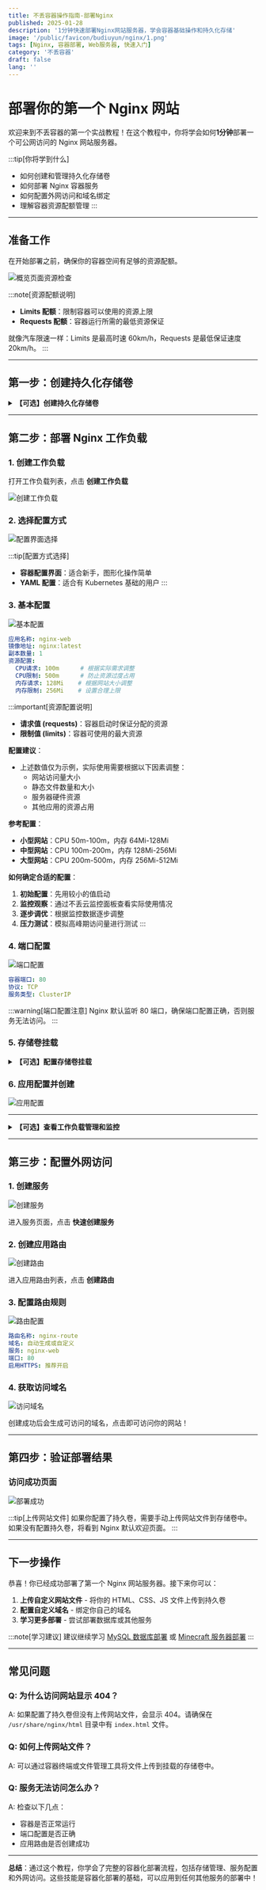 ```yaml
---
title: 不丢容器操作指南-部署Nginx
published: 2025-01-28
description: '1分钟快速部署Nginx网站服务器，学会容器基础操作和持久化存储'
image: '/public/favicon/budiuyun/nginx/1.png'
tags: [Nginx, 容器部署, Web服务器, 快速入门]
category: '不丢容器'
draft: false 
lang: ''
---
```


# 部署你的第一个 Nginx 网站

欢迎来到不丢容器的第一个实战教程！在这个教程中，你将学会如何**1分钟**部署一个可公网访问的 Nginx 网站服务器。

:::tip[你将学到什么]
- 如何创建和管理持久化存储卷
- 如何部署 Nginx 容器服务
- 如何配置外网访问和域名绑定
- 理解容器资源配额管理
:::

---

## 准备工作

在开始部署之前，确保你的容器空间有足够的资源配额。

![概览页面资源检查](/public/favicon/budiuyun/nginx/1.png)

:::note[资源配额说明]
- **Limits 配额**：限制容器可以使用的资源上限
- **Requests 配额**：容器运行所需的最低资源保证

就像汽车限速一样：Limits 是最高时速 60km/h，Requests 是最低保证速度 20km/h。
:::

---

## 第一步：创建持久化存储卷

<details>
<summary><strong>【可选】创建持久化存储卷</strong></summary>

由于容器重启时会还原，如果你需要持久化保存网站文件，可以创建存储卷。

### 1. 进入存储卷管理页面

在持久卷列表页面，点击 **创建存储卷**

![创建存储卷入口](/public/favicon/budiuyun/nginx/2.png)

### 2. 配置存储卷参数

![存储卷配置](/public/favicon/budiuyun/nginx/3.png)

```yaml
存储卷名称: nginx-data
存储容量: 1Gi
访问模式: ReadWriteOnce
```

:::important[存储卷配置要点]
- 选择合适的存储容量，根据网站文件大小决定
- `ReadWriteOnce` 模式适合单个容器挂载
:::

### 3. 创建成功确认

![创建成功](/public/favicon/budiuyun/nginx/4.png)

</details>

---

## 第二步：部署 Nginx 工作负载

### 1. 创建工作负载

打开工作负载列表，点击 **创建工作负载**

![创建工作负载](/public/favicon/budiuyun/nginx/5.png)

### 2. 选择配置方式

![配置界面选择](/public/favicon/budiuyun/nginx/6.png)

:::tip[配置方式选择]
- **容器配置界面**：适合新手，图形化操作简单
- **YAML 配置**：适合有 Kubernetes 基础的用户
:::

### 3. 基本配置

![基本配置](/public/favicon/budiuyun/nginx/7.png)

```yaml
应用名称: nginx-web
镜像地址: nginx:latest
副本数量: 1
资源配置:
  CPU请求: 100m      # 根据实际需求调整
  CPU限制: 500m      # 防止资源过度占用
  内存请求: 128Mi    # 根据网站大小调整
  内存限制: 256Mi    # 设置合理上限
```

:::important[资源配置说明]
- **请求值 (requests)**：容器启动时保证分配的资源
- **限制值 (limits)**：容器可使用的最大资源

**配置建议**：
- 上述数值仅为示例，实际使用需要根据以下因素调整：
  - 网站访问量大小
  - 静态文件数量和大小
  - 服务器硬件资源
  - 其他应用的资源占用

**参考配置**：
- **小型网站**：CPU 50m-100m，内存 64Mi-128Mi
- **中型网站**：CPU 100m-200m，内存 128Mi-256Mi  
- **大型网站**：CPU 200m-500m，内存 256Mi-512Mi

**如何确定合适的配置**：
1. **初始配置**：先用较小的值启动
2. **监控观察**：通过不丢云监控面板查看实际使用情况
3. **逐步调优**：根据监控数据逐步调整
4. **压力测试**：模拟高峰期访问量进行测试
:::

### 4. 端口配置

![端口配置](/public/favicon/budiuyun/nginx/8.png)

```yaml
容器端口: 80
协议: TCP
服务类型: ClusterIP
```

:::warning[端口配置注意]
Nginx 默认监听 80 端口，确保端口配置正确，否则服务无法访问。
:::

### 5. 存储卷挂载

<details>
<summary><strong>【可选】配置存储卷挂载</strong></summary>

如果你在第一步创建了存储卷，需要在这里进行挂载配置。

![存储卷挂载](/public/favicon/budiuyun/nginx/9.png)

```yaml
选择存储卷: nginx-data
挂载路径: /usr/share/nginx/html
```

:::note[挂载路径说明]
`/usr/share/nginx/html` 是 Nginx 默认的网站文件目录，将存储卷挂载到这里可以持久化保存网站文件。
:::

</details>

### 6. 应用配置并创建

![应用配置](/public/favicon/budiuyun/nginx/10.png)

---

<details>
<summary><strong>【可选】查看工作负载管理和监控</strong></summary>

### 查看工作负载状态

![工作负载管理](/public/favicon/budiuyun/nginx/11.png)

在工作负载页面中找到刚创建的应用，点击 **管理** 查看详细信息。

### 查看容器详情

![容器详情](/public/favicon/budiuyun/nginx/12.png)

在这里可以查看：
- 容器运行状态
- 资源使用情况  
- 日志信息
- 事件记录

</details>

---

## 第三步：配置外网访问

### 1. 创建服务

![创建服务](/public/favicon/budiuyun/nginx/13.png)

进入服务页面，点击 **快速创建服务**

### 2. 创建应用路由

![创建路由](/public/favicon/budiuyun/nginx/14.png)

进入应用路由列表，点击 **创建路由**

### 3. 配置路由规则

![路由配置](/public/favicon/budiuyun/nginx/15.png)

```yaml
路由名称: nginx-route
域名: 自动生成或自定义
服务: nginx-web
端口: 80
启用HTTPS: 推荐开启
```

### 4. 获取访问域名

![访问域名](/public/favicon/budiuyun/nginx/16.png)

创建成功后会生成可访问的域名，点击即可访问你的网站！

---

## 第四步：验证部署结果

### 访问成功页面

![部署成功](/public/favicon/budiuyun/nginx/17.png)

:::tip[上传网站文件]
如果你配置了持久卷，需要手动上传网站文件到存储卷中。如果没有配置持久卷，将看到 Nginx 默认欢迎页面。
:::

---

## 下一步操作

恭喜！你已经成功部署了第一个 Nginx 网站服务器。接下来你可以：

1. **上传自定义网站文件** - 将你的 HTML、CSS、JS 文件上传到持久卷
2. **配置自定义域名** - 绑定你自己的域名
3. **学习更多部署** - 尝试部署数据库或其他服务

:::note[学习建议]
建议继续学习 [MySQL 数据库部署](/posts/不丢容器操作指南-部署mysql/) 或 [Minecraft 服务器部署](/posts/不丢容器操作指南-部署minecraft服务器/)
:::

---

## 常见问题

### Q: 为什么访问网站显示 404？
A: 如果配置了持久卷但没有上传网站文件，会显示 404。请确保在 `/usr/share/nginx/html` 目录中有 `index.html` 文件。

### Q: 如何上传网站文件？
A: 可以通过容器终端或文件管理工具将文件上传到挂载的存储卷中。

### Q: 服务无法访问怎么办？
A: 检查以下几点：
- 容器是否正常运行
- 端口配置是否正确
- 应用路由是否创建成功

---

**总结**：通过这个教程，你学会了完整的容器化部署流程，包括存储管理、服务配置和外网访问。这些技能是容器化部署的基础，可以应用到任何其他服务的部署中！

